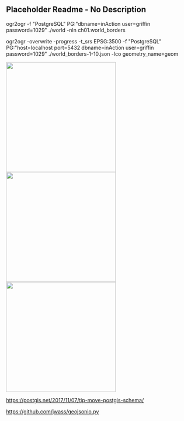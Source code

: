 ## Placeholder Readme - No Description



ogr2ogr -f "PostgreSQL" PG:"dbname=inAction user=griffin password=1029" ./world -nln ch01.world_borders

ogr2ogr -overwrite -progress -t_srs EPSG:3500 -f "PostgreSQL" PG:"host=localhost port=5432 dbname=inAction user=griffin password=1029" ./world_borders-1-10.json -lco geometry_name=geom 

<img src="https://cs.msutexas.edu/~griffin/zcloud/zcloud-files/query_speed_1.png" width="300">

<img src="https://cs.msutexas.edu/~griffin/zcloud/zcloud-files/query_speed_2.png" width="300">

<img src="https://cs.msutexas.edu/~griffin/zcloud/zcloud-files/query_speed_3.png" width="300">


https://postgis.net/2017/11/07/tip-move-postgis-schema/


https://github.com/jwass/geojsonio.py